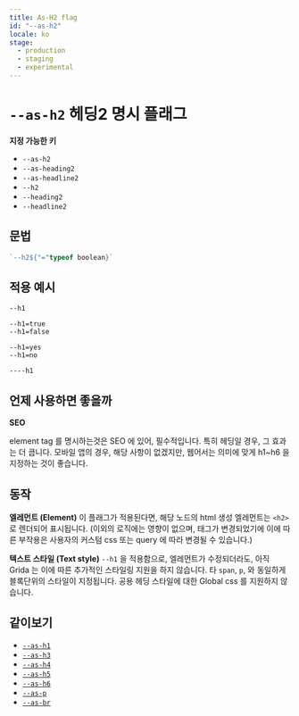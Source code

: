 ```yaml
---
title: As-H2 flag
id: "--as-h2"
locale: ko
stage:
  - production
  - staging
  - experimental
---
```


# `--as-h2` 헤딩2 명시 플래그

**지정 가능한 키**

- `--as-h2`
- `--as-heading2`
- `--as-headline2`
- `--h2`
- `--heading2`
- `--headline2`

## 문법

```ts
`--h2${"="typeof boolean}`
```

## 적용 예시

```
--h1

--h1=true
--h1=false

--h1=yes
--h1=no

----h1
```

## 언제 사용하면 좋을까

<!-- shared content between h1~h6 -->

**SEO**

element tag 를 명시하는것은 SEO 에 있어, 필수적입니다. 특히 헤딩일 경우, 그 효과는 더 큽니다.
모바일 앱의 경우, 해당 사항이 없겠지만, 웹어서는 의미에 맞게 h1~h6 을 지정하는 것이 좋습니다.

## 동작

**엘레먼트 (Element)**
이 플래그가 적용된다면, 해당 노드의 html 생성 엘레먼트는 `<h2>` 로 렌더되어 표시됩니다. (이외의 로직에는 영향이 없으며, 태그가 변경되었기에 이에 따른 부작용은 사용자의 커스텀 css 또는 query 에 따라 변경될 수 있습니다.)

**텍스트 스타일 (Text style)**
`--h1` 을 적용함으로, 엘레먼트가 수정되더라도, 아직 Grida 는 이에 따른 추가적인 스타일링 지원을 하지 않습니다. 타 `span`, `p`, 와 동일하게 블록단위의 스타일이 지정됩니다. 공용 헤딩 스타일에 대한 Global css 를 지원하지 않습니다.

## 같이보기

- [`--as-h1`](../--as-h1)
- [`--as-h3`](../--as-h3)
- [`--as-h4`](../--as-h4)
- [`--as-h5`](../--as-h5)
- [`--as-h6`](../--as-h6)
- [`--as-p`](../--as-p)
- [`--as-br`](../--as-br)
